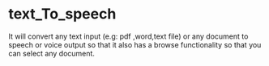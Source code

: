 # text_To_speech
It will convert any text input (e.g: pdf ,word,text file) or any document to speech or voice output so that it also has a browse functionality so that you can select any document.
